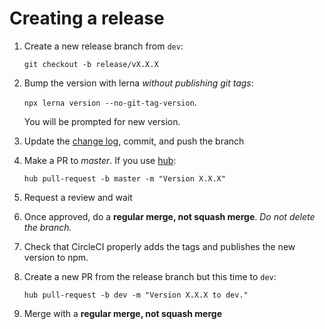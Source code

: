 # Creating a release

1. Create a new release branch from `dev`: 

    `git checkout -b release/vX.X.X`

1. Bump the version with lerna *without publishing git tags*: 

    `npx lerna version --no-git-tag-version`.
    
    You will be prompted for new version.

1. Update the [change log](./changelog.md), commit, and push the branch
1. Make a PR to *master*. If you use [hub](https://hub.github.com/):

    `hub pull-request -b master -m "Version X.X.X"`
1. Request a review and wait
1. Once approved, do a **regular merge, not squash merge**. *Do not delete the branch.*
1. Check that CircleCI properly adds the tags and publishes the new version to npm.
1. Create a new PR from the release branch but this time to `dev`:

    `hub pull-request -b dev -m "Version X.X.X to dev."`
1. Merge with a **regular merge, not squash merge**
